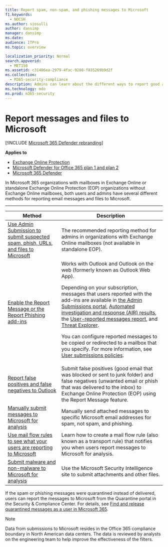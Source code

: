 ```yaml
---
title: Report spam, non-spam, and phishing messages to Microsoft
f1.keywords: 
  - NOCSH
ms.author: siosulli
author: dansimp
manager: dansimp
ms.date: 
audience: ITPro
ms.topic: overview

localization_priority: Normal
search.appverid: 
  - MET150
ms.assetid: c31406ea-2979-4fac-9288-f835269b9d2f
ms.collection: 
  - M365-security-compliance
description: Admins can learn about the different ways to report good and bad messages and files to Microsoft for analysis.
ms.technology: mdo
ms.prod: m365-security
---
```


# Report messages and files to Microsoft

[!INCLUDE [Microsoft 365 Defender rebranding](../includes/microsoft-defender-for-office.md)]

**Applies to**
- [Exchange Online Protection](exchange-online-protection-overview.md)
- [Microsoft Defender for Office 365 plan 1 and plan 2](defender-for-office-365.md)
- [Microsoft 365 Defender](../defender/microsoft-365-defender.md)

In Microsoft 365 organizations with mailboxes in Exchange Online or standalone Exchange Online Protection (EOP) organizations without Exchange Online mailboxes, both users and admins have several different methods for reporting email messages and files to Microsoft.

****

|Method|Description|
|---|---|
|[Use Admin Submission to submit suspected spam, phish, URLs, and files to Microsoft](admin-submission.md)|The recommended reporting method for admins in organizations with Exchange Online mailboxes (not available in standalone EOP).|
|[Enable the Report Message or the Report Phishing add-ins](enable-the-report-message-add-in.md)|Works with Outlook and Outlook on the web (formerly known as Outlook Web App). <p> Depending on your subscription, messages that users reported with the add-ins are available in [the Admin Submissions portal](admin-submission.md), [Automated investigation and response (AIR) results](air-view-investigation-results.md), the [User-reported messages report](view-email-security-reports.md#user-reported-messages-report), and [Threat Explorer](threat-explorer-views.md#email--submissions). <p> You can configure reported messages to be copied or redirected to a mailbox that you specify. For more information, see [User submissions policies](user-submission.md).
|[Report false positives and false negatives to Outlook](report-false-positives-and-false-negatives.md)|Submit false positives (good email that was blocked or sent to junk folder) and false negatives (unwanted email or phish that was delivered to the inbox) to Exchange Online Protection (EOP) using the Report Message feature.|
|[Manually submit messages to Microsoft for analysis](submit-spam-non-spam-and-phishing-scam-messages-to-microsoft-for-analysis.md)|Manually send attached messages to specific Microsoft email addresses for spam, not spam, and phishing.|
|[Use mail flow rules to see what your users are reporting to Microsoft](use-mail-flow-rules-to-see-what-your-users-are-reporting-to-microsoft.md)|Learn how to create a mail flow rule (also known as a transport rule) that notifies you when users report messages to Microsoft for analysis.|
|[Submit malware and non-malware to Microsoft for analysis](submitting-malware-and-non-malware-to-microsoft-for-analysis.md)|Use the Microsoft Security Intelligence site to submit attachments and other files.|

If the spam or phishing messages were quarantined instead of delivered, users can report the messages to Microsoft from the Quarantine portal in the Security & Compliance Center. For details, see [Find and release quarantined messages as a user in Microsoft 365](find-and-release-quarantined-messages-as-a-user.md).

> [!NOTE]
> Data from submissions to Microsoft resides in the Office 365 compliance boundary in North American data centers. The data is reviewed by analysts on the engineering team to help improve the effectiveness of the filters.
